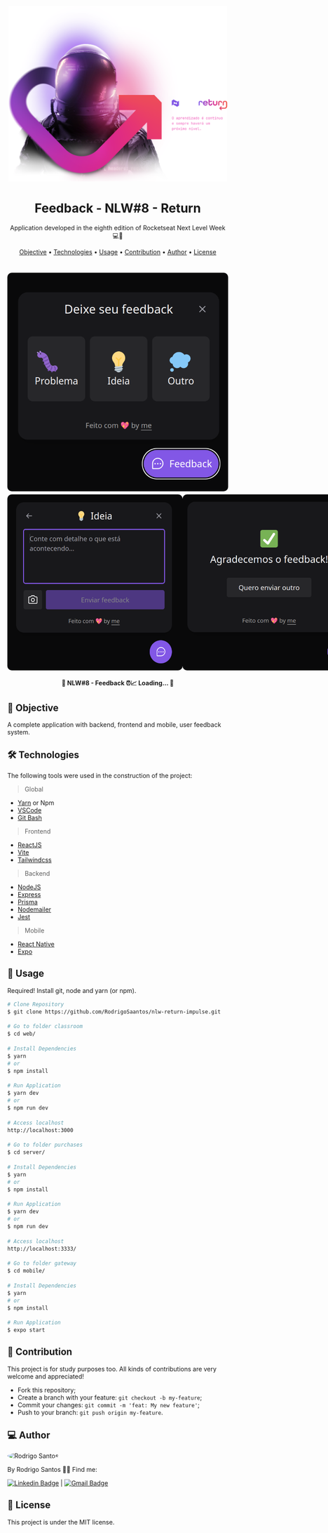 <h2 align="center">
  <img alt="NLW-Return" title="#nlw-return" src=".github/nlw-return.svg" width="500"/>
</h2>

<h1 align="center">
    Feedback - NLW#8 - Return
</h1>
<p align="center"> Application developed in the eighth edition of Rocketseat Next Level Week 💻🚀 </p>

<p align="center">
 <a href="#objective">Objective</a> •
 <a href="#technologies">Technologies</a> • 
 <a href="#usage">Usage</a> • 
 <a href="#contribution">Contribution</a> • 
 <a href="#author">Author</a> • 
 <a href="#license">License</a>
</p>

<h1 align="center">
  <img width="600" style="border-radius: 10px" height="auto" alt="feedback" title="Feedback" src=".github/feedback.png" />
<div style="display: flex; flex-direction: row;">
  <img width="400" style="border-radius: 10px" height="auto" alt="Feedback escolhido" title="Feedback Escolhido" src=".github/feedback-item.png" />
  <img width="400" style="border-radius: 10px" height="auto" alt="Feedback enviado com sucesso" title="Feedback enviado com sucesso" src=".github/success.png" />
  <div>
</h1>

<h4 align="center"> 
	🚧 NLW#8 - Feedback ⏰📈 Loading...  🚧
</h4>

<h2 id="objective" > 🎯 Objective </h2>


A complete application with backend, frontend and mobile, user feedback system.

<h2 id="technologies"> 🛠 Technologies </h2>

The following tools were used in the construction of the project:
> Global
- [Yarn](https://yarnpkg.com) or Npm
- [VSCode](https://code.visualstudio.com)
- [Git Bash](https://gitforwindows.org/)
> Frontend
- [ReactJS](https://reactjs.org)
- [Vite](https://vitejs.dev/)
- [Tailwindcss](https://tailwindcss.com/)
> Backend
- [NodeJS](https://nodejs.org/en/)
- [Express](https://expressjs.com/pt-br/)
- [Prisma](https://www.prisma.io/)
- [Nodemailer](https://nodemailer.com/about/)
- [Jest](https://jestjs.io/pt-BR/)
> Mobile
- [React Native](https://reactnative.dev/)
- [Expo](https://expo.dev/)

<h2 id="usage" > 👷 Usage </h2>

Required! Install git, node and yarn (or npm).

```bash
# Clone Repository
$ git clone https://github.com/RodrigoSaantos/nlw-return-impulse.git

# Go to folder classroom
$ cd web/

# Install Dependencies
$ yarn
# or
$ npm install

# Run Application
$ yarn dev
# or
$ npm run dev

# Access localhost
http://localhost:3000

# Go to folder purchases
$ cd server/

# Install Dependencies
$ yarn
# or
$ npm install

# Run Application
$ yarn dev
# or
$ npm run dev

# Access localhost
http://localhost:3333/

# Go to folder gateway
$ cd mobile/

# Install Dependencies
$ yarn
# or
$ npm install

# Run Application
$ expo start
```

<h2 id="contribution"> 🤝 Contribution </h2>

This project is for study purposes too. All kinds of contributions are very welcome and appreciated!

- Fork this repository;
- Create a branch with your feature: `git checkout -b my-feature`;
- Commit your changes: `git commit -m 'feat: My new feature'`;
- Push to your branch: `git push origin my-feature`.

<h2 id="author"> 💻 Author </h2>

<img style="border-radius: 50%;" src="https://github.com/RodrigoSaantos.png" width="100px;" alt="Rodrigo Santos"/>

By Rodrigo Santos 👋🏽 Find me:

[![Linkedin Badge](https://img.shields.io/badge/-RodrigoSantos-blue?style=flat-square&logo=Linkedin&logoColor=white&link=https://www.linkedin.com/in/rodrigo-dos-santos-silva-637225156/)](https://www.linkedin.com/in/rodrigo-dos-santos-silva-637225156/) 
| 
[![Gmail Badge](https://img.shields.io/badge/-contato.rodrigosaantos@gmail.com-c14438?style=flat-square&logo=Gmail&logoColor=white&link=mailto:contato.rodrigosaantos@gmail.com)](mailto:contato.rodrigosaantos@gmail.com)

<h2 id="license"> 📝 License </h2>

This project is under the MIT license.